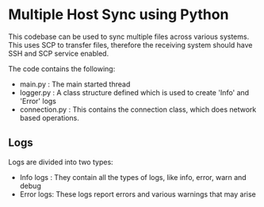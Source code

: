 # Multiple Host Sync using Python 

This codebase can be used to sync multiple files across various systems. This uses SCP to transfer files, therefore the receiving system should have SSH and SCP service enabled.

The code contains the following:
* main.py       : The main started thread
* logger.py     : A class structure defined which is used to create 'Info' and 'Error' logs
* connection.py : This contains the connection class, which does network based operations.

## Logs

Logs are divided into two types:

* Info logs : They contain all the types of logs, like info, error, warn and debug
* Error logs: These logs report errors and various warnings that may arise


